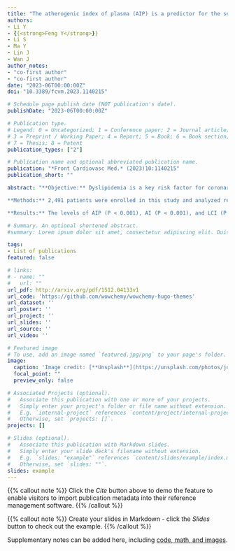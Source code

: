 ```yaml
---
title: "The atherogenic index of plasma (AIP) is a predictor for the severity of coronary artery disease"
authors:
- Li Y
- {{<strong>Feng Y</strong>}}
- Li S
- Ma Y
- Lin J
- Wan J
author_notes:
- "co-first author"
- "co-first author"
date: "2023-06T00:00:00Z"
doi: "10.3389/fcvm.2023.1140215"

# Schedule page publish date (NOT publication's date).
publishDate: "2023-06T00:00:00Z"

# Publication type.
# Legend: 0 = Uncategorized; 1 = Conference paper; 2 = Journal article;
# 3 = Preprint / Working Paper; 4 = Report; 5 = Book; 6 = Book section;
# 7 = Thesis; 8 = Patent
publication_types: ["2"]

# Publication name and optional abbreviated publication name.
publication: "*Front Cardiovasc Med.* (2023)10:1140215"
publication_short: ""

abstract: "**Objective:** Dyslipidemia is a key risk factor for coronary artery disease (CAD). This study aimed to investigate the correlation between the atherogenic index of plasma (AIP) and the severity of CAD.  

**Methods:** 2,491 patients were enrolled in this study and analyzed retrospectively, including 665 non-CAD patients as the control group and 1,826 CAD patients. The CAD patients were classified into three subgroups according to tertiles of SYNTAX score (SS). Non-high-density lipoprotein cholesterol (Non-HDL-C) was defined as serum total cholesterol (TC) minus serum high-density lipoprotein cholesterol (Non-HDL-C), atherogenic index (AI) was defined as the ratio of non-HDL-C to HDL-C; AIP was defined as the logarithm of the ratio of the concentration of triglyceride (TG) to HDL-C; lipoprotein combine index (LCI) was defined as the ratio of TC∗TG∗ low-density lipoprotein cholesterol (LDL)to HDL-C; Castelli Risk Index I (CRI I) was defined as the ratio of TC to HDL-C; Castelli Risk Index II (CRI II) was defined as the ratio of LDL-C to HDL-C.  

**Results:** The levels of AIP (P < 0.001), AI (P < 0.001), and LCI (P = 0.013) were higher in the CAD group compared with the non-CAD group. The Spearman correlation analysis showed that AIP (r = 0.075, P < 0.001), AI (r = 0.132, P < 0.001), and LCI (r = 0.072, P = 0.001) were positively correlated with SS. The multivariate logistic regression model showed CRI I (OR: 1.11, 95% CI: 1.03–1.19, P = 0.005), CRI II (OR: 1.26, 95% CI: 1.15–1.39, P < 0.001), AI (OR: 1.28, 95% CI: 1.17–1.40, P < 0.001), AIP (OR: 2.06, 95% CI: 1.38–3.07, P < 0.001), and LCI (OR: 1.01, 95% CI: 1.01–1.02, P < 0.001) were independent predictors of severity of CAD After sadjusting various confounders."

# Summary. An optional shortened abstract.
#summary: Lorem ipsum dolor sit amet, consectetur adipiscing elit. Duis posuere tellus ac convallis placerat. Proin tincidunt magna sed ex sollicitudin condimentum.

tags:
- List of publications
featured: false

# links:
# - name: ""
#   url: ""
url_pdf: http://arxiv.org/pdf/1512.04133v1
url_code: 'https://github.com/wowchemy/wowchemy-hugo-themes'
url_dataset: ''
url_poster: ''
url_project: ''
url_slides: ''
url_source: ''
url_video: ''

# Featured image
# To use, add an image named `featured.jpg/png` to your page's folder. 
image:
  caption: 'Image credit: [**Unsplash**](https://unsplash.com/photos/jdD8gXaTZsc)'
  focal_point: ""
  preview_only: false

# Associated Projects (optional).
#   Associate this publication with one or more of your projects.
#   Simply enter your project's folder or file name without extension.
#   E.g. `internal-project` references `content/project/internal-project/index.md`.
#   Otherwise, set `projects: []`.
projects: []

# Slides (optional).
#   Associate this publication with Markdown slides.
#   Simply enter your slide deck's filename without extension.
#   E.g. `slides: "example"` references `content/slides/example/index.md`.
#   Otherwise, set `slides: ""`.
slides: example
---
```


{{% callout note %}}
Click the *Cite* button above to demo the feature to enable visitors to import publication metadata into their reference management software.
{{% /callout %}}

{{% callout note %}}
Create your slides in Markdown - click the *Slides* button to check out the example.
{{% /callout %}}

Supplementary notes can be added here, including [code, math, and images](https://wowchemy.com/docs/writing-markdown-latex/).
